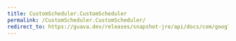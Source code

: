 ```yaml
---
title: CustomScheduler.CustomScheduler
permalink: /CustomScheduler.CustomScheduler/
redirect_to: https://guava.dev/releases/snapshot-jre/api/docs/com/google/common/util/concurrent/AbstractScheduledService.CustomScheduler.html#CustomScheduler--
---
```

